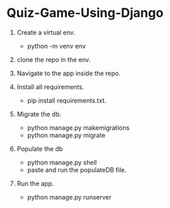 # Quiz-Game-Using-Django

1. Create a virtual env.
    - python -m venv env

2. clone the repo in the env.

3. Navigate to the app inside the repo.

4. Install all requirements.
    - pip install requirements.txt.

5. Migrate the db.
    - python manage.py makemigrations
    - python manage.py migrate

6. Populate the db
    - python manage.py shell
    - paste and run the populateDB file.

7. Run the app.
    - python manage.py runserver